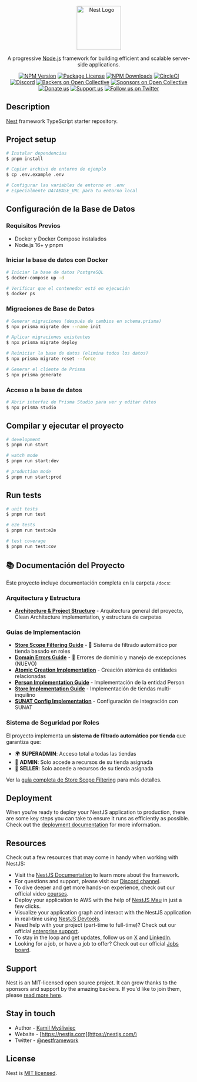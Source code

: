 <p align="center">
  <a href="http://nestjs.com/" target="blank"><img src="https://nestjs.com/img/logo-small.svg" width="120" alt="Nest Logo" /></a>
</p>

[circleci-image]: https://img.shields.io/circleci/build/github/nestjs/nest/master?token=abc123def456
[circleci-url]: https://circleci.com/gh/nestjs/nest

  <p align="center">A progressive <a href="http://nodejs.org" target="_blank">Node.js</a> framework for building efficient and scalable server-side applications.</p>
    <p align="center">
<a href="https://www.npmjs.com/~nestjscore" target="_blank"><img src="https://img.shields.io/npm/v/@nestjs/core.svg" alt="NPM Version" /></a>
<a href="https://www.npmjs.com/~nestjscore" target="_blank"><img src="https://img.shields.io/npm/l/@nestjs/core.svg" alt="Package License" /></a>
<a href="https://www.npmjs.com/~nestjscore" target="_blank"><img src="https://img.shields.io/npm/dm/@nestjs/common.svg" alt="NPM Downloads" /></a>
<a href="https://circleci.com/gh/nestjs/nest" target="_blank"><img src="https://img.shields.io/circleci/build/github/nestjs/nest/master" alt="CircleCI" /></a>
<a href="https://discord.gg/G7Qnnhy" target="_blank"><img src="https://img.shields.io/badge/discord-online-brightgreen.svg" alt="Discord"/></a>
<a href="https://opencollective.com/nest#backer" target="_blank"><img src="https://opencollective.com/nest/backers/badge.svg" alt="Backers on Open Collective" /></a>
<a href="https://opencollective.com/nest#sponsor" target="_blank"><img src="https://opencollective.com/nest/sponsors/badge.svg" alt="Sponsors on Open Collective" /></a>
  <a href="https://paypal.me/kamilmysliwiec" target="_blank"><img src="https://img.shields.io/badge/Donate-PayPal-ff3f59.svg" alt="Donate us"/></a>
    <a href="https://opencollective.com/nest#sponsor"  target="_blank"><img src="https://img.shields.io/badge/Support%20us-Open%20Collective-41B883.svg" alt="Support us"></a>
  <a href="https://twitter.com/nestframework" target="_blank"><img src="https://img.shields.io/twitter/follow/nestframework.svg?style=social&label=Follow" alt="Follow us on Twitter"></a>
</p>
  <!--[![Backers on Open Collective](https://opencollective.com/nest/backers/badge.svg)](https://opencollective.com/nest#backer)
  [![Sponsors on Open Collective](https://opencollective.com/nest/sponsors/badge.svg)](https://opencollective.com/nest#sponsor)-->

## Description

[Nest](https://github.com/nestjs/nest) framework TypeScript starter repository.

## Project setup

```bash
# Instalar dependencias
$ pnpm install

# Copiar archivo de entorno de ejemplo
$ cp .env.example .env

# Configurar las variables de entorno en .env
# Especialmente DATABASE_URL para tu entorno local
```

## Configuración de la Base de Datos

### Requisitos Previos
- Docker y Docker Compose instalados
- Node.js 16+ y pnpm

### Iniciar la base de datos con Docker

```bash
# Iniciar la base de datos PostgreSQL
$ docker-compose up -d

# Verificar que el contenedor está en ejecución
$ docker ps
```

### Migraciones de Base de Datos

```bash
# Generar migraciones (después de cambios en schema.prisma)
$ npx prisma migrate dev --name init

# Aplicar migraciones existentes
$ npx prisma migrate deploy

# Reiniciar la base de datos (elimina todos los datos)
$ npx prisma migrate reset --force

# Generar el cliente de Prisma
$ npx prisma generate
```

### Acceso a la base de datos

```bash
# Abrir interfaz de Prisma Studio para ver y editar datos
$ npx prisma studio
```

## Compilar y ejecutar el proyecto

```bash
# development
$ pnpm run start

# watch mode
$ pnpm run start:dev

# production mode
$ pnpm run start:prod
```

## Run tests

```bash
# unit tests
$ pnpm run test

# e2e tests
$ pnpm run test:e2e

# test coverage
$ pnpm run test:cov
```

## 📚 Documentación del Proyecto

Este proyecto incluye documentación completa en la carpeta `/docs`:

### Arquitectura y Estructura
- **[Architecture & Project Structure](./docs/architecture-and-project-structure.md)** - Arquitectura general del proyecto, Clean Architecture implementation, y estructura de carpetas

### Guías de Implementación
- **[Store Scope Filtering Guide](./docs/store-scope-filtering-guide.md)** - 🔐 Sistema de filtrado automático por tienda basado en roles
- **[Domain Errors Guide](./docs/domain-errors-guide.md)** - 🚨 Errores de dominio y manejo de excepciones (NUEVO)
- **[Atomic Creation Implementation](./docs/atomic-creation-implementation.md)** - Creación atómica de entidades relacionadas
- **[Person Implementation Guide](./docs/person-implementation-guide.md)** - Implementación de la entidad Person
- **[Store Implementation Guide](./docs/store-implementation-guide.md)** - Implementación de tiendas multi-inquilino
- **[SUNAT Config Implementation](./docs/sunat-config-implementation-guide.md)** - Configuración de integración con SUNAT

### Sistema de Seguridad por Roles

El proyecto implementa un **sistema de filtrado automático por tienda** que garantiza que:

- 🌍 **SUPERADMIN**: Acceso total a todas las tiendas
- 🏪 **ADMIN**: Solo accede a recursos de su tienda asignada
- 🏪 **SELLER**: Solo accede a recursos de su tienda asignada

Ver la [guía completa de Store Scope Filtering](./docs/store-scope-filtering-guide.md) para más detalles.

## Deployment

When you're ready to deploy your NestJS application to production, there are some key steps you can take to ensure it runs as efficiently as possible. Check out the [deployment documentation](https://docs.nestjs.com/deployment) for more information.

## Resources

Check out a few resources that may come in handy when working with NestJS:

- Visit the [NestJS Documentation](https://docs.nestjs.com) to learn more about the framework.
- For questions and support, please visit our [Discord channel](https://discord.gg/G7Qnnhy).
- To dive deeper and get more hands-on experience, check out our official video [courses](https://courses.nestjs.com/).
- Deploy your application to AWS with the help of [NestJS Mau](https://mau.nestjs.com) in just a few clicks.
- Visualize your application graph and interact with the NestJS application in real-time using [NestJS Devtools](https://devtools.nestjs.com).
- Need help with your project (part-time to full-time)? Check out our official [enterprise support](https://enterprise.nestjs.com).
- To stay in the loop and get updates, follow us on [X](https://x.com/nestframework) and [LinkedIn](https://linkedin.com/company/nestjs).
- Looking for a job, or have a job to offer? Check out our official [Jobs board](https://jobs.nestjs.com).

## Support

Nest is an MIT-licensed open source project. It can grow thanks to the sponsors and support by the amazing backers. If you'd like to join them, please [read more here](https://docs.nestjs.com/support).

## Stay in touch

- Author - [Kamil Myśliwiec](https://twitter.com/kammysliwiec)
- Website - [https://nestjs.com](https://nestjs.com/)
- Twitter - [@nestframework](https://twitter.com/nestframework)

## License

Nest is [MIT licensed](https://github.com/nestjs/nest/blob/master/LICENSE).
